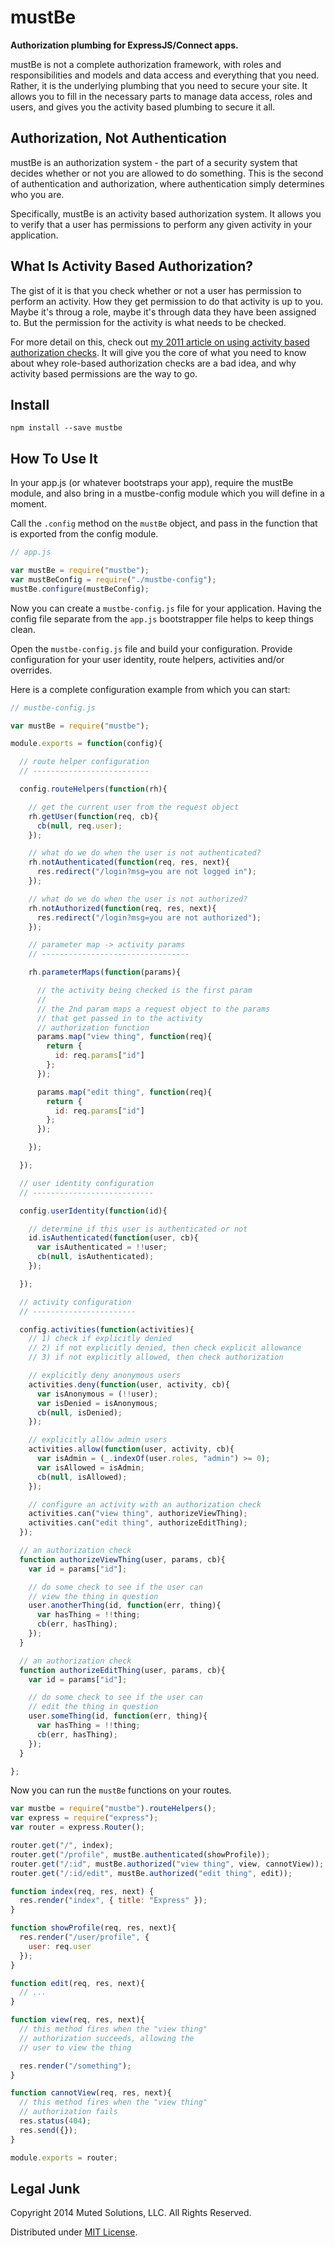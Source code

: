 # mustBe

**Authorization plumbing for ExpressJS/Connect apps.**

mustBe is not a complete authorization framework, with roles
and responsibilities and models and data access and everything
that you need. Rather, it is the underlying plumbing that you
need to secure your site. It allows you to fill in the 
necessary parts to manage data access, roles and users, and
gives you the activity based plumbing to secure it all. 

## Authorization, Not Authentication

mustBe is an authorization system - the part of a security system
that decides whether or not you are allowed to do something. This
is the second of authentication and authorization, where authentication
simply determines who you are. 

Specifically, mustBe is an activity based authorization system. It
allows you to verify that a user has permissions to perform any
given activity in your application.

## What Is Activity Based Authorization?

The gist of it is that you check whether or not a user
has permission to perform an activity. How they get permission
to do that activity is up to you. Maybe it's throug a role,
maybe it's through data they have been assigned to. But the
permission for the activity is what needs to be checked.

For more detail on this, check out 
[my 2011 article on using activity based authorization checks](http://lostechies.com/derickbailey/2011/05/24/dont-do-role-based-authorization-checks-do-activity-based-checks/). 
It will give you the core of what you need to know about
whey role-based authorization checks are a bad idea, and why
activity based permissions are the way to go. 

## Install

`npm install --save mustbe`

## How To Use It

In your app.js (or whatever bootstraps your app), require
the mustBe module, and also bring in a mustbe-config module
which you will define in a moment. 

Call the `.config` method
on the `mustBe` object, and pass in the function that is
exported from the config module.

```js
// app.js

var mustBe = require("mustbe");
var mustBeConfig = require("./mustbe-config");
mustBe.configure(mustBeConfig);
```

Now you can create a `mustbe-config.js` file for your application.
Having the config file separate from the `app.js` bootstrapper
file helps to keep things clean.

Open the `mustbe-config.js` file and build your configuration.
Provide configuration for your user identity, route helpers, 
activities and/or overrides.

Here is a complete configuration example from which you can start:

```js
// mustbe-config.js

var mustBe = require("mustbe");

module.exports = function(config){

  // route helper configuration
  // --------------------------

  config.routeHelpers(function(rh){

    // get the current user from the request object
    rh.getUser(function(req, cb){
      cb(null, req.user);
    });

    // what do we do when the user is not authenticated?
    rh.notAuthenticated(function(req, res, next){
      res.redirect("/login?msg=you are not logged in");
    });

    // what do we do when the user is not authorized?
    rh.notAuthorized(function(req, res, next){
      res.redirect("/login?msg=you are not authorized");
    });

    // parameter map -> activity params
    // ---------------------------------

    rh.parameterMaps(function(params){

      // the activity being checked is the first param
      // 
      // the 2nd param maps a request object to the params
      // that get passed in to the activity
      // authorization function
      params.map("view thing", function(req){
        return {
          id: req.params["id"]
        };
      });

      params.map("edit thing", function(req){
        return {
          id: req.params["id"]
        };
      });

    });

  });

  // user identity configuration
  // ---------------------------

  config.userIdentity(function(id){

    // determine if this user is authenticated or not
    id.isAuthenticated(function(user, cb){
      var isAuthenticated = !!user;
      cb(null, isAuthenticated);
    });

  });

  // activity configuration
  // -----------------------

  config.activities(function(activities){
    // 1) check if explicitly denied
    // 2) if not explicitly denied, then check explicit allowance
    // 3) if not explicitly allowed, then check authorization

    // explicitly deny anonymous users
    activities.deny(function(user, activity, cb){
      var isAnonymous = (!!user);
      var isDenied = isAnonymous;
      cb(null, isDenied);
    });

    // explicitly allow admin users
    activities.allow(function(user, activity, cb){
      var isAdmin = (_.indexOf(user.roles, "admin") >= 0);
      var isAllowed = isAdmin;
      cb(null, isAllowed);
    });

    // configure an activity with an authorization check
    activities.can("view thing", authorizeViewThing);
    activities.can("edit thing", authorizeEditThing);
  });

  // an authorization check
  function authorizeViewThing(user, params, cb){
    var id = params["id"];

    // do some check to see if the user can
    // view the thing in question
    user.anotherThing(id, function(err, thing){
      var hasThing = !!thing;
      cb(err, hasThing);
    });
  }

  // an authorization check
  function authorizeEditThing(user, params, cb){
    var id = params["id"];

    // do some check to see if the user can
    // edit the thing in question
    user.someThing(id, function(err, thing){
      var hasThing = !!thing;
      cb(err, hasThing);
    });
  }

};
```

Now you can run the `mustBe` functions on your routes.

```js
var mustbe = require("mustbe").routeHelpers();
var express = require("express");
var router = express.Router();

router.get("/", index);
router.get("/profile", mustBe.authenticated(showProfile));
router.get("/:id", mustBe.authorized("view thing", view, cannotView));
router.get("/:id/edit", mustBe.authorized("edit thing", edit));

function index(req, res, next) {
  res.render("index", { title: "Express" });
}

function showProfile(req, res, next){
  res.render("/user/profile", {
    user: req.user
  });
}

function edit(req, res, next){
  // ...
}

function view(req, res, next){
  // this method fires when the "view thing"
  // authorization succeeds, allowing the
  // user to view the thing

  res.render("/something");
}

function cannotView(req, res, next){
  // this method fires when the "view thing"
  // authorization fails
  res.status(404);
  res.send({});
}

module.exports = router;
```

## Legal Junk

Copyright 2014 Muted Solutions, LLC. All Rights Reserved.

Distributed under [MIT License](http://mutedsolutions.mit-license.org).
